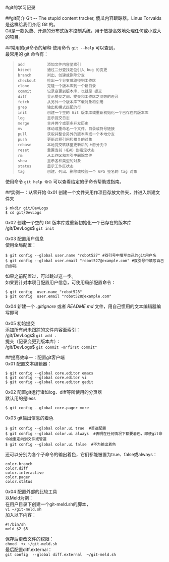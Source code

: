 #git的学习记录

##git简介
Git -- The stupid content tracker, 傻瓜内容跟踪器。Linus Torvalds 是这样给我们介绍 Git 的。  
Git是一款免费、开源的分布式版本控制系统，用于敏捷高效地处理任何或小或大的项目。

##常用的git命令的解释
使用命令 `git --help` 可以查到，  
最常用的 git 命令有：  
>     add          添加文件内容至索引
>     bisect       通过二分查找定位引入 bug 的变更
>     branch       列出、创建或删除分支
>     checkout     检出一个分支或路径到工作区
>     clone        克隆一个版本库到一个新目录
>     commit       记录变更到版本库，也就是 提交
>     diff         显示提交之间、提交和工作区之间等的差异
>     fetch        从另外一个版本库下载对象和引用
>     grep         输出和模式匹配的行
>     init         创建一个空的 Git 版本库或重新初始化一个已存在的版本库
>     log          显示提交日志
>     merge        合并两个或更多开发历史
>     mv           移动或重命名一个文件、目录或符号链接
>     pull         获取并整合另外的版本库或一个本地分支
>     push         更新远程引用和相关的对象
>     rebase       本地提交转移至更新后的上游分支中
>     reset        重置当前 HEAD 到指定状态
>     rm           从工作区和索引中删除文件
>     show         显示各种类型的对象
>     status       显示工作区状态
>     tag          创建、列出、删除或校验一个 GPG 签名的 tag 对象

使用命令 `git help 命令` 可以查看给定的子命令帮助或指南。

##实例一：从零开始
0x01 创建一个文件夹用作项目存放文件夹，并进入新建文件夹  
```
$ mkdir git/DevLogs
$ cd git/DevLogs
```

0x02 创建一个空的 Git 版本库或重新初始化一个已存在的版本库  
/git/DevLogs$ `git init`

0x03 配置用户信息  
使用全局配置：  
```
$ git config --global user.name "robot527" #双引号中填写自己的git用户名 
$ git config --global user.email "robot527@example.com" #双引号中填写自己的邮箱
```
如果之前配置过，可以跳过这一步。  
如果要针对本项目配置用户信息，可使用局部配置命令：  
```
$ git config  user.name "robot528"
$ git config  user.email "robot528@example.com" 
```

0x04 新建一个 *.gitignore* 或者 *README.md* 文件，用自己惯用的文本编辑器编写即可

0x05 初始提交  
添加所有尚未跟踪的文件内容至索引：  
/git/DevLogs$ `git add .`  
提交（记录变更到版本库）：  
/git/DevLogs$ `git commit -m"first commit"`

##提高效率一：配置git客户端  
0x01 配置文本编辑器：  
```
$ git config --global core.editor emacs
$ git config --global core.editor vi
$ git config --global core.editor gedit
```

0x02 配置git运行诸如log、diff等所使用的分页器  
默认用的是less  
```
$ git config --global core.pager more
```

0x03 git输出信息的着色  
```
$ git config --global color.ui true  #首选配置
$ git config --global color.ui always  #表明在任何情况下都要着色，即使git命令被重定向到文件或管道
$ git config --global color.ui false  #不为输出着色
```
还可以分别为各个子命令的输出着色，它们都能被置为true、false或always：  
```
color.branch
color.diff
color.interactive
color.pager
color.status
```

0x04 配置外部的比较工具  
以Meld为例：  
在用户目录下创建一个git-meld.sh的脚本，  
`vi ~/git-meld.sh `  
加入以下内容：  
```
#!/bin/sh
meld $2 $5
```
保存后更改文件的权限：  
`chmod  +x ~/git-meld.sh `  
最后配置diff.external：  
`git config  --global diff.external  ~/git-meld.sh `

